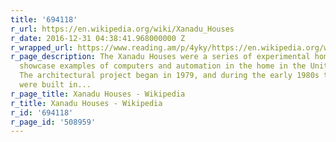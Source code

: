 ```yaml
---
title: '694118'
r_url: https://en.wikipedia.org/wiki/Xanadu_Houses
r_date: 2016-12-31 04:38:41.968000000 Z
r_wrapped_url: https://www.reading.am/p/4yky/https://en.wikipedia.org/wiki/Xanadu_Houses
r_page_description: The Xanadu Houses were a series of experimental homes built to
  showcase examples of computers and automation in the home in the United States.
  The architectural project began in 1979, and during the early 1980s three houses
  were built in...
r_page_title: Xanadu Houses - Wikipedia
r_title: Xanadu Houses - Wikipedia
r_id: '694118'
r_page_id: '508959'
---
```



